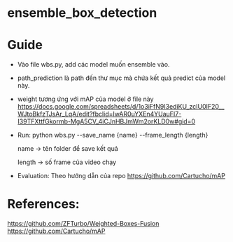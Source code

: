 # ensemble_box_detection

# Guide
- Vào file wbs.py, add các model muốn ensemble vào. 
- path_prediction là path đến thư mục mà chứa kết quả predict của model này.
- weight tương ứng với mAP của model ở file này 
https://docs.google.com/spreadsheets/d/1o3iFfN9I3ediKU_zcIU0IF20__WJtoBkfzTJsAr_LqA/edit?fbclid=IwAR0uYXEn4YUauFI7-I39TFXttfGkormb-MgA5CV_4iCJnHBJmWm2orKLD0w#gid=0
- Run: python wbs.py --save_name {name} --frame_length {length}

  name -> tên folder để save kết quả
  
  length -> số frame của video chạy 
- Evaluation: Theo hướng dẫn của repo https://github.com/Cartucho/mAP

# References:
https://github.com/ZFTurbo/Weighted-Boxes-Fusion
https://github.com/Cartucho/mAP

